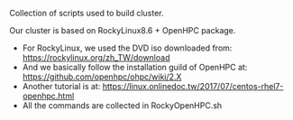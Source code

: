 Collection of scripts used to build cluster.

Our cluster is based on RockyLinux8.6 + OpenHPC package.

- For RockyLinux, we used the DVD iso downloaded from: https://rockylinux.org/zh_TW/download
- And we basically follow the installation guild of OpenHPC at: https://github.com/openhpc/ohpc/wiki/2.X
- Another tutorial is at: https://linux.onlinedoc.tw/2017/07/centos-rhel7-openhpc.html
- All the commands are collected in RockyOpenHPC.sh
